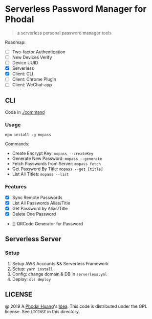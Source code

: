 # Serverless Password Manager for Phodal

> a serverless personal password manager tools

Roadmap:

 - [ ] Two-factor Authentication
 - [ ] New Devices Verify
 - [ ] Device UUID
 - [x] Serverless
 - [x] Client: CLI
 - [ ] Client: Chrome Plugin
 - [ ] Client: WeChat-app

## CLI 

Code in [./command](./command)

### Usage

```
npm install -g mopass
```

Commands:

 - Create Encrypt Key: ``mopass --createKey``
 - Generate New Password: ``mopass --generate``
 - Fetch Passwords from Server: ``mopass fetch``
 - Get Password By Title: ``mopass --get [title]``
 - List All Titles: ``mopass --list``

### Features

 - [x] Sync Remote Passwords
 - [x] List All Passwords Alias/Title
 - [x] Get Password by Alias/Title
 - [x] Delete One Password
 - [] QRCode Generator for Password

## Serverless Server

### Setup

1. Setup AWS Accounts && Serverless Framework
2. Setup: `yarn install`
3. Config: change domain & DB in `serverless.yml`
4. Deploy: `sls deploy`

LICENSE
---

@ 2019 A [Phodal Huang](https://www.phodal.com)'s [Idea](http://github.com/phodal/ideas).  This code is distributed under the GPL license. See `LICENSE` in this directory.
